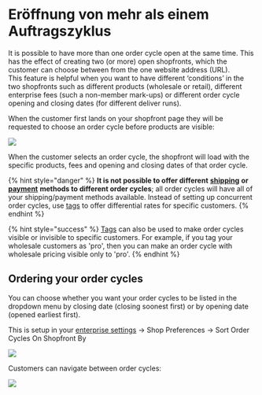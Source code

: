 # Eröffnung von mehr als einem Auftragszyklus

It is possible to have more than one order cycle open at the same time. This has the effect of creating two (or more) open shopfronts, which the customer can choose between from the one website address (URL). \
This feature is helpful when you want to have different ‘conditions’ in the two shopfronts such as different products (wholesale or retail), different enterprise fees (such a non-member mark-ups) or different order cycle opening and closing dates (for different deliver runs).

When the customer first lands on your shopfront page they will be requested to choose an order cycle before products are visible:

![](../../../.gitbook/assets/multioc.jpg)

When the customer selects an order cycle, the shopfront will load with the specific products, fees and opening and closing dates of that order cycle.

{% hint style="danger" %}
**It is not possible to offer different** [**shipping**](../shipping-methods.md) **or** [**payment**](../payment-methods.md) **methods to different order cycles**; all order cycles will have all of your shipping/payment methods available.  Instead of setting up concurrent order cycles, use [tags](../customer-management-and-conditional-displays-prices/tags-and-tag-rules.md) to offer differential rates for specific  customers.&#x20;
{% endhint %}

{% hint style="success" %}
[Tags](../customer-management-and-conditional-displays-prices/tags-and-tag-rules.md) can also be used to make order cycles visible or invisible to specific customers. For example, if you tag your wholesale customers as 'pro', then you can make an order cycle with wholesale pricing visible only to 'pro'.&#x20;
{% endhint %}

## **Ordering your order cycles**

You can choose whether you want your order cycles to be listed in the dropdown menu by closing date (closing soonest first) or by opening date (opened earliest first).&#x20;

This is setup in your [enterprise settings](../../enterprise-profile/enterprise-settings.md) -> Shop Preferences -> Sort Order Cycles On Shopfront By

![](../../../.gitbook/assets/ordercyclesort.jpg)

Customers can navigate between order cycles:

![](../../../.gitbook/assets/multioc2.jpg)
